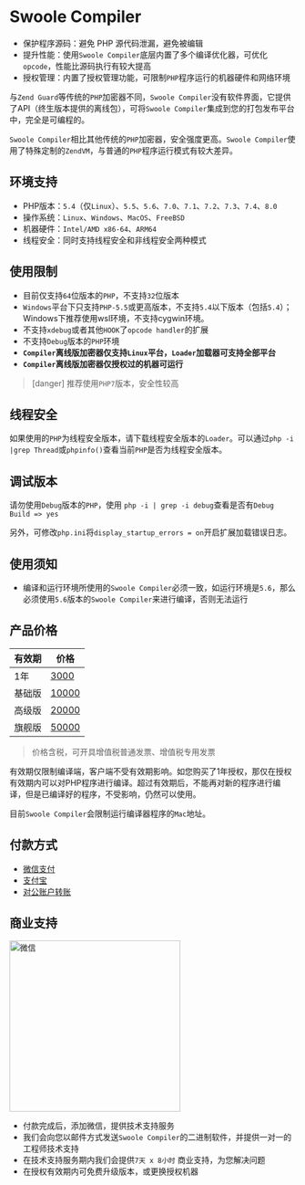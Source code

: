 # Swoole Compiler

* 保护程序源码：避免 PHP 源代码泄漏，避免被编辑
* 提升性能：使用`Swoole Compiler`底层内置了多个编译优化器，可优化`opcode`，性能比源码执行有较大提高
* 授权管理：内置了授权管理功能，可限制`PHP`程序运行的机器硬件和网络环境

与`Zend Guard`等传统的`PHP`加密器不同，`Swoole Compiler`没有软件界面，它提供了API（终生版本提供的离线包），可将`Swoole Compiler`集成到您的打包发布平台中，完全是可编程的。

`Swoole Compiler`相比其他传统的`PHP`加密器，安全强度更高。`Swoole Compiler`使用了特殊定制的`ZendVM`，与普通的`PHP`程序运行模式有较大差异。

环境支持
------
* PHP版本：`5.4`（仅`Linux`）、`5.5`、`5.6`、`7.0`、`7.1`、`7.2`、`7.3`、`7.4`、`8.0`
* 操作系统：`Linux`、`Windows`、`MacOS`、`FreeBSD`
* 机器硬件：`Intel/AMD x86-64`、`ARM64`
* 线程安全：同时支持线程安全和非线程安全两种模式

使用限制
------
 * 目前仅支持`64`位版本的`PHP`，不支持`32`位版本
 * `Windows`平台下只支持`PHP-5.5`或更高版本，不支持`5.4`以下版本（包括`5.4`）；Windows下推荐使用wsl环境，不支持cygwin环境。
 * 不支持`xdebug`或者其他`HOOK`了`opcode handler`的扩展
 * 不支持`Debug`版本的`PHP`环境
* **`Compiler`离线版加密器仅支持`Linux`平台，`Loader`加载器可支持全部平台**
* **`Compiler`离线版加密器仅授权过的机器可运行**

>[danger] 推荐使用`PHP7`版本，安全性较高

线程安全
----
如果使用的`PHP`为线程安全版本，请下载线程安全版本的`Loader`。可以通过`php -i |grep Thread`或`phpinfo()`查看当前`PHP`是否为线程安全版本。

调试版本
----
请勿使用`Debug`版本的`PHP`，使用 `php -i | grep -i debug`查看是否有`Debug Build => yes`

另外，可修改`php.ini`将`display_startup_errors = on`开启扩展加载错误日志。

使用须知
----
* 编译和运行环境所使用的`Swoole Compiler`必须一致，如运行环境是`5.6`，那么必须使用`5.6`版本的`Swoole Compiler`来进行编译，否则无法运行

产品价格
----
|  有效期 | 价格  |
| ------------ | ------------ |
| 1年  | [3000](https://business.swoole.com/order/index/?pay_type=pay_by_year)  |
|  基础版 |  [10000](https://business.swoole.com/order/index/?pay_type=pay_by_all) |
|  高级版 |  [20000](https://business.swoole.com/order/index/?pay_type=pay_by_gaoji) |
|  旗舰版 |  [50000](https://business.swoole.com/order/index/?pay_type=pay_by_made) |

> 价格含税，可开具增值税普通发票、增值税专用发票

有效期仅限制编译端，客户端不受有效期影响。如您购买了1年授权，那仅在授权有效期内可以对PHP程序进行编译。超过有效期后，不能再对新的程序进行编译，但是已编译好的程序，不受影响，仍然可以使用。

目前`Swoole Compiler`会限制运行编译器程序的`Mac`地址。

付款方式
----

* [微信支付](https://business.swoole.com/order/index/)
* [支付宝](https://business.swoole.com/order/index/)
* [对公账户转账](https://business.swoole.com/payinfo.html)

商业支持
----
<img src="https://www.swoole.com/static/uploads/wiki/201901/26/723430445099.png" width = "300" height = "300" alt="微信" />

* 付款完成后，添加微信，提供技术支持服务
* 我们会向您以邮件方式发送`Swoole Compiler`的二进制软件，并提供一对一的工程师技术支持
* 在技术支持服务期内我们会提供`7天 x 8小时` 商业支持，为您解决问题
* 在授权有效期内可免费升级版本，或更换授权机器